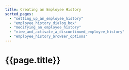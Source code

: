 ```yaml
---
title: Creating an Employee History
sorted_pages:
  - "setting_up_an_employee_history"
  - "employee_history_dialog_box"
  - "modifying_an_employee_history"
  - "view_and_activate_a_discontinued_employee_history"
  - "employee_history_browser_options"
---
```

# {{page.title}}
